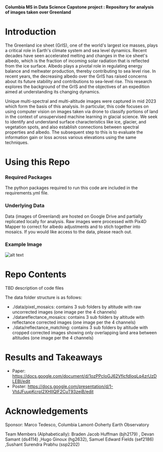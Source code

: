 
**Columbia MS in Data Science Capstone project : Repository for analysis of images taken over Greenland**

# Introduction
The Greenland ice sheet (GrIS), one of the world's largest ice masses, plays a critical role in Earth's climate system and sea level dynamics. Recent decades have seen accelerated melting and changes in the ice sheet's albedo, which is the fraction of incoming solar radiation that is reflected from the ice surface. Albedo plays a pivotal role in regulating energy balance and meltwater production, thereby contributing to sea level rise. In recent years, the decreasing albedo over the GrIS has raised concerns about its future stability and contributions to sea-level rise. This research explores the background of the GrIS and the objectives of an expedition aimed at understanding its changing dynamics. 

Unique multi-spectral and multi-altitude images were captured in mid 2023 which form the basis of this analysis. In particular, this code focuses on using computer vision on images taken via drone to classify portions of land in the context of unsupervised machine learning in glacial science. We seek to identify and understand surface characteristics like ice, glacier, and vegetation spots, and also establish connections between spectral properties and albedo. The subsequent step to this is to evaluate the information gain or loss across various elevations using the same techniques. 


# Using this Repo
### Required Packages
The python packages required to run this code are included in the requirements.yml file.

### Underlying Data
Data (images of Greenland) are hosted on Google Drive and partially replicated locally for analysis. Raw images were processed with Pix4D Mapper to correct for albedo adjustments and to stich together into mosaics. If you would like access to the data, please reach out. 

### Example Image
![alt text](https://github.com/ds4114/Greenland_Drone_Analysis/blob/main/docs/DJI_20230715082014_0010_D.jpg)


# Repo Contents
TBD description of code files

The data folder structure is as follows:
  - ./data/pixel_mosaics: contains 3 sub folders by altitude with raw uncorrected images (one image per the 4 channels)
  - ./datareflectance_mosaics: contains 3 sub folders by altitude with reflectance corrected images (one image per the 4 channels)
  - ./data/reflectance_matching: contains 3 sub folders by altitude with cropped corrected images showing only overlapping land area between altitudes (one image per the 4 channels)


# Results and Takeaways
- Paper:  https://docs.google.com/document/d/1ozPPcIoGJ62VficfdIoqLq4zrUzDLEBl/edit
- Poster: https://docs.google.com/presentation/d/1-VtdJFuupKcrpl2XHIIQlF2CuT93zejB/edit

# Acknowledgements
Sponsor: Marco Tedesco, Columbia Lamont-Doherty Earth Observatory

Team Members (Alphabetically): 
Braden Jacob Huffman (bjh2179) , Devan Samant (ds4114) ,Hugo Ginoux (hg2632), Samuel Edward Fields (sef2186) ,Sushant Surendra Prabhu (ssp2202)

